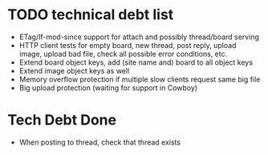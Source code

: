 # TODO technical debt list

*   ETag/If-mod-since support for attach and possibly thread/board serving
*   HTTP client tests for empty board, new thread, post reply, upload image,
    upload bad file, check all possible error conditions, etc.
*   Extend board object keys, add (site name and) board to all object keys
*   Extend image object keys as well
*   Memory overflow protection if multiple slow clients request same big file
*   Big upload protection (waiting for support in Cowboy)

# Tech Debt Done

*   When posting to thread, check that thread exists
